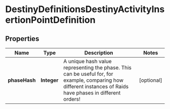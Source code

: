 
# DestinyDefinitionsDestinyActivityInsertionPointDefinition

## Properties
Name | Type | Description | Notes
------------ | ------------- | ------------- | -------------
**phaseHash** | **Integer** | A unique hash value representing the phase. This can be useful for, for example, comparing how different instances of Raids have phases in different orders! |  [optional]



